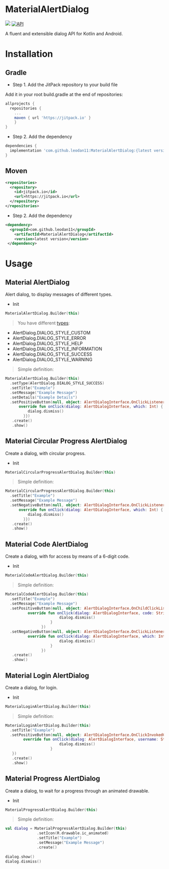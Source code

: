 # MaterialAlertDialog

[![](https://jitpack.io/v/leodan11/MaterialAlertDialog.svg)](https://jitpack.io/#leodan11/MaterialAlertDialog)
[![API](https://img.shields.io/badge/API-24%2B-brightgreen.svg?style=flat)](https://android-arsenal.com/api?level=24)

A fluent and extensible dialog API for Kotlin and Android.

# Installation

## Gradle

- Step 1. Add the JitPack repository to your build file

Add it in your root build.gradle at the end of repositories:

```gradle
allprojects {
  repositories {
    ...
    maven { url 'https://jitpack.io' }
    }
}
```

- Step 2. Add the dependency

```gradle
dependencies {
  implementation 'com.github.leodan11:MaterialAlertDialog:{latest version}'
}
```

## Moven

```xml
<repositories>
  <repository>
    <id>jitpack.io</id>
    <url>https://jitpack.io</url>
  </repository>
</repositories>
```

- Step 2. Add the dependency

```xml
<dependency>
  <groupId>com.github.leodan11</groupId>
    <artifactId>MaterialAlertDialog</artifactId>
    <version>latest version</version>
 </dependency>
```


# Usage

## Material AlertDialog

Alert dialog, to display messages of different types.

- Init

```kotlin
MaterialAlertDialog.Builder(this)
```

> You have different [types](https://github.com/leodan11/MaterialAlertDialog/tree/master/images):
  - AlertDialog.DIALOG_STYLE_CUSTOM
  - AlertDialog.DIALOG_STYLE_ERROR
  - AlertDialog.DIALOG_STYLE_HELP
  - AlertDialog.DIALOG_STYLE_INFORMATION
  - AlertDialog.DIALOG_STYLE_SUCCESS
  - AlertDialog.DIALOG_STYLE_WARNING

> Simple definition:

```kotlin
MaterialAlertDialog.Builder(this)
  .setType(AlertDialog.DIALOG_STYLE_SUCCESS)
  .setTitle("Example")
  .setMessage("Example Message")
  .setDetails("Example Details")
  .setPositiveButton(null, object: AlertDialogInterface.OnClickListener{
      override fun onClick(dialog: AlertDialogInterface, which: Int) {
          dialog.dismiss()
        }})
   .create()
   .show()
```

## Material Circular Progress AlertDialog

Create a dialog, with circular progress.

- Init

```kotlin
MaterialCircularProgressAlertDialog.Builder(this)
```

> Simple definition:

```kotlin
MaterialCircularProgressAlertDialog.Builder(this)
  .setTitle("Example")
  .setMessage("Example Message")
  .setNegativeButton(null, object: AlertDialogInterface.OnClickListener{
      override fun onClick(dialog: AlertDialogInterface, which: Int) {
          dialog.dismiss()
        }})
   .create()
   .show()
```

## Material Code AlertDialog

Create a dialog, with for access by means of a 6-digit code.

- Init

```kotlin
MaterialCodeAlertDialog.Builder(this)
```

> Simple definition:

```kotlin
MaterialCodeAlertDialog.Builder(this)
  .setTitle("Example")
  .setMessage("Example Message")
  .setPositiveButton(null, object: AlertDialogInterface.OnChildClickListenerInput{
          override fun onClick(dialog: AlertDialogInterface, code: String, reason: String, numberDecimal: Double?, valuePercentage: Double?) {
                        dialog.dismiss()
                    }
                })
  .setNegativeButton(null, object: AlertDialogInterface.OnClickListener{
          override fun onClick(dialog: AlertDialogInterface, which: Int) {
                        dialog.dismiss()
                    }
                })
   .create()
   .show()
```

## Material Login AlertDialog

Create a dialog, for login.

- Init

```kotlin
MaterialLoginAlertDialog.Builder(this)
```

> Simple definition:

```kotlin
MaterialLoginAlertDialog.Builder(this)
  .setTitle("Example")
  .setPositiveButton(null, object: AlertDialogInterface.OnClickInvokedCallback{
        override fun onClick(dialog: AlertDialogInterface, username: String, password: String) {
                        dialog.dismiss()
                    }
   })
   .create()
   .show()
```

## Material Progress AlertDialog

Create a dialog, to wait for a progress through an animated drawable.

- Init

```kotlin
MaterialProgressAlertDialog.Builder(this)
```

> Simple definition:

```kotlin
val dialog = MaterialProgressAlertDialog.Builder(this)
              .setIcon(R.drawable.ic_animated)
              .setTitle("Example")
              .setMessage("Example Message")
              .create()
              
dialog.show()
dialog.dismiss()
```

